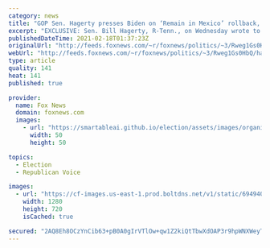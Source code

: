 ```yaml
---
category: news
title: "GOP Sen. Hagerty presses Biden on ‘Remain in Mexico’ rollback, warns it will ‘endanger’ communities"
excerpt: "EXCLUSIVE: Sen. Bill Hagerty, R-Tenn., on Wednesday wrote to President Biden over his administration’s rollback of the Migrant Protection Protocols (MPP), warning that it could lead to tens of thousands of migrants flowing into the country and endanger U.S. communities."
publishedDateTime: 2021-02-18T01:37:23Z
originalUrl: "http://feeds.foxnews.com/~r/foxnews/politics/~3/Rweg1Gs0HbQ/hagerty-biden-remain-in-mexico-rollback"
webUrl: "http://feeds.foxnews.com/~r/foxnews/politics/~3/Rweg1Gs0HbQ/hagerty-biden-remain-in-mexico-rollback"
type: article
quality: 141
heat: 141
published: true

provider:
  name: Fox News
  domain: foxnews.com
  images:
    - url: "https://smartableai.github.io/election/assets/images/organizations/foxnews.com-50x50.jpg"
      width: 50
      height: 50

topics:
  - Election
  - Republican Voice

images:
  - url: "https://cf-images.us-east-1.prod.boltdns.net/v1/static/694940094001/3c304f65-5ab7-4479-956c-7e98494b3a80/f388db24-0b09-46dd-9026-61c04741124e/1280x720/match/image.jpg"
    width: 1280
    height: 720
    isCached: true

secured: "2AQ8Eh8OCzYnCib63+pB0A0gIrVTlOw+qw1Z2kiQtTbwXdOAP3r9hpWNXWeyTCVTpIsbFEW37tHMO30wfLYorqVOD5NWXgX2TrWuX8PByQ1Ml151V0G6w9qk+PhR8si76KPKm1gcf7cikoBkBN/H15BSF/TCCf7fYuOZVxaZ2zOOETBBF0rfJko9WzYm12vjIB6sSn6qb+qw2KPLAZX5GHdy80InujPZ6a+IxT6f985G6cq55BWvVZsfK1DMuIN5z/1yAyjvIBfvE+U5K3qE8BD1dXgUi9y82S4OnqX+F4ecRmIQ+90gGlXSp5Wl3lMpJUZz/ryggMzsni2pKysY/UHsDzfm9c7CDrxgQQubC2A=;NfU3pJSkBFAU+xlVzo7IyA=="
---
```


